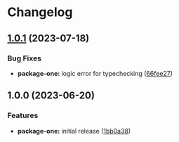 # Changelog

## [1.0.1](https://github.com/jeremiah-clothier/release-please-demo/compare/clothiernamedjeremiah-package-one-v1.0.0...clothiernamedjeremiah-package-one-v1.0.1) (2023-07-18)


### Bug Fixes

* **package-one:** logic error for typechecking ([66fee27](https://github.com/jeremiah-clothier/release-please-demo/commit/66fee27902586f39029ab30caf25d74d5e06fb1e))

## 1.0.0 (2023-06-20)


### Features

* **package-one:** initial release ([1bb0a38](https://github.com/jeremiah-clothier/release-please-demo/commit/1bb0a3866131045db6792b85e4f4bc4901def9db))
